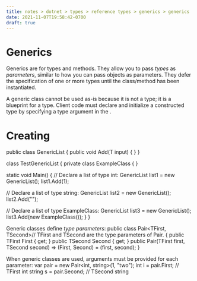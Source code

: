 ```yaml
---
title: notes > dotnet > types > reference types > generics > generics
date: 2021-11-07T19:58:42-0700
draft: true
---
```

# Generics
Generics are for types and methods.
They allow you to pass *types* as *parameters*, similar to how you can pass objects as parameters.
They defer the specification of one or more types until the class/method has been instantiated.

A generic class cannot be used as-is because it is not a type; it is a blueprint for a type.
Client code must declare and initialize a constructed type by specifying a type argument in the <brackets>.

# Creating
public class GenericList<T> {
public void Add(T input) { }
}

class TestGenericList {
private class ExampleClass { }

static void Main() {
// Declare a list of type int:
GenericList<int> list1 = new GenericList<int>();
list1.Add(1);

// Declare a list of type string:
GenericList<string> list2 = new GenericList<string>();
list2.Add("");

// Declare a list of type ExampleClass:
GenericList<ExampleClass> list3 = new GenericList<ExampleClass>();
list3.Add(new ExampleClass());
}
}

Generic classes define *type parameters*:
public class Pair<TFirst, TSecond>// TFirst and TSecond are the type parameters of Pair.
{
public TFirst First { get; }
public TSecond Second { get; }
public Pair(TFirst first, TSecond second) =>
(First, Second) = (first, second);
}

When generic classes are used, arguments must be provided for each parameter:
var pair = new Pair<int, string>(1, "two");
int i = pair.First; // TFirst int
string s = pair.Second; // TSecond string
